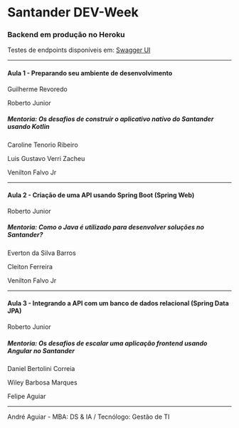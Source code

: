 # Santander DEV-Week

### Backend em produção no Heroku

Testes de endpoints disponíveis em: [Swagger UI](http://devweek-santander.herokuapp.com/bootcamp/swagger-ui/index.html?configUrl=/bootcamp/v3/api-docs/swagger-config#/stock-controller/save)

---

#### Aula 1 - Preparando seu ambiente de desenvolvimento

Guilherme Revoredo

Roberto Junior

##### Mentoria: Os desafios de construir o aplicativo nativo do Santander usando Kotlin

Caroline Tenorio Ribeiro

Luis Gustavo Verri Zacheu

Venilton Falvo Jr

---

#### Aula 2 - Criação de uma API usando Spring Boot (Spring Web)

Roberto Junior

##### **Mentoria:** Como o Java é utilizado para desenvolver soluções no Santander?

Everton da Silva Barros

Cleiton Ferreira

Venilton Falvo Jr

---

#### Aula 3 - Integrando a API com um banco de dados relacional (Spring Data JPA)

Roberto Junior

##### Mentoria: Os desafios de escalar uma aplicação frontend usando Angular no Santander

Daniel Bertolini Correia

Wiley Barbosa Marques

Felipe Aguiar

---

André Aguiar - MBA: DS & IA / Tecnólogo: Gestão de TI
